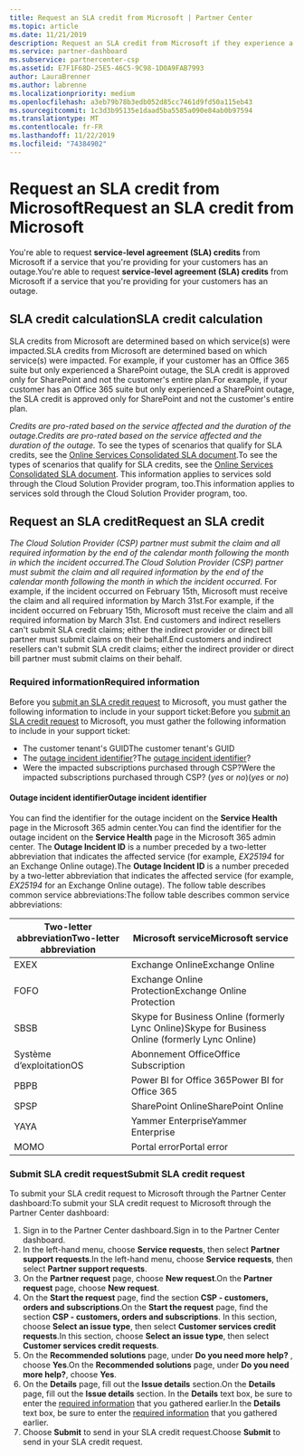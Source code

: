 ```yaml
---
title: Request an SLA credit from Microsoft | Partner Center
ms.topic: article
ms.date: 11/21/2019
description: Request an SLA credit from Microsoft if they experience a service outage.
ms.service: partner-dashboard
ms.subservice: partnercenter-csp
ms.assetid: E7F1F68D-25E5-46C5-9C98-1D0A9FAB7993
author: LauraBrenner
ms.author: labrenne
ms.localizationpriority: medium
ms.openlocfilehash: a3eb79b78b3edb052d85cc7461d9fd50a115eb43
ms.sourcegitcommit: 1c3d3b95135e1daad5ba5585a090e84ab0b97594
ms.translationtype: MT
ms.contentlocale: fr-FR
ms.lasthandoff: 11/22/2019
ms.locfileid: "74384902"
---
```

# <a name="request-an-sla-credit-from-microsoft"></a><span data-ttu-id="c6412-103">Request an SLA credit from Microsoft</span><span class="sxs-lookup"><span data-stu-id="c6412-103">Request an SLA credit from Microsoft</span></span> 

<span data-ttu-id="c6412-104">You're able to request **service-level agreement (SLA) credits** from Microsoft if a service that you're providing for your customers has an outage.</span><span class="sxs-lookup"><span data-stu-id="c6412-104">You're able to request **service-level agreement (SLA) credits** from Microsoft if a service that you're providing for your customers has an outage.</span></span>

## <a name="sla-credit-calculation"></a><span data-ttu-id="c6412-105">SLA credit calculation</span><span class="sxs-lookup"><span data-stu-id="c6412-105">SLA credit calculation</span></span>

<span data-ttu-id="c6412-106">SLA credits from Microsoft are determined based on which service(s) were impacted.</span><span class="sxs-lookup"><span data-stu-id="c6412-106">SLA credits from Microsoft are determined based on which service(s) were impacted.</span></span> <span data-ttu-id="c6412-107">For example, if your customer has an Office 365 suite but only experienced a SharePoint outage, the SLA credit is approved only for SharePoint and not the customer's entire plan.</span><span class="sxs-lookup"><span data-stu-id="c6412-107">For example, if your customer has an Office 365 suite but only experienced a SharePoint outage, the SLA credit is approved only for SharePoint and not the customer's entire plan.</span></span>

<span data-ttu-id="c6412-108">*Credits are pro-rated based on the service affected and the duration of the outage.*</span><span class="sxs-lookup"><span data-stu-id="c6412-108">*Credits are pro-rated based on the service affected and the duration of the outage.*</span></span> <span data-ttu-id="c6412-109">To see the types of scenarios that qualify for SLA credits, see the [Online Services Consolidated SLA document](http://www.microsoftvolumelicensing.com/DocumentSearch.aspx?Mode=3&DocumentTypeId=37).</span><span class="sxs-lookup"><span data-stu-id="c6412-109">To see the types of scenarios that qualify for SLA credits, see the [Online Services Consolidated SLA document](http://www.microsoftvolumelicensing.com/DocumentSearch.aspx?Mode=3&DocumentTypeId=37).</span></span> <span data-ttu-id="c6412-110">This information applies to services sold through the Cloud Solution Provider program, too.</span><span class="sxs-lookup"><span data-stu-id="c6412-110">This information applies to services sold through the Cloud Solution Provider program, too.</span></span>

## <a name="request-an-sla-credit"></a><span data-ttu-id="c6412-111">Request an SLA credit</span><span class="sxs-lookup"><span data-stu-id="c6412-111">Request an SLA credit</span></span>

<span data-ttu-id="c6412-112">*The Cloud Solution Provider (CSP) partner must submit the claim and all required information by the end of the calendar month following the month in which the incident occurred.*</span><span class="sxs-lookup"><span data-stu-id="c6412-112">*The Cloud Solution Provider (CSP) partner must submit the claim and all required information by the end of the calendar month following the month in which the incident occurred.*</span></span> <span data-ttu-id="c6412-113">For example, if the incident occurred on February 15th, Microsoft must receive the claim and all required information by March 31st.</span><span class="sxs-lookup"><span data-stu-id="c6412-113">For example, if the incident occurred on February 15th, Microsoft must receive the claim and all required information by March 31st.</span></span> <span data-ttu-id="c6412-114">End customers and indirect resellers can't submit SLA credit claims; either the indirect provider or direct bill partner must submit claims on their behalf.</span><span class="sxs-lookup"><span data-stu-id="c6412-114">End customers and indirect resellers can't submit SLA credit claims; either the indirect provider or direct bill partner must submit claims on their behalf.</span></span>

### <a name="required-information"></a><span data-ttu-id="c6412-115">Required information</span><span class="sxs-lookup"><span data-stu-id="c6412-115">Required information</span></span>

<span data-ttu-id="c6412-116">Before you [submit an SLA credit request](#submit-sla-credit-request) to Microsoft, you must gather the following information to include in your support ticket:</span><span class="sxs-lookup"><span data-stu-id="c6412-116">Before you [submit an SLA credit request](#submit-sla-credit-request) to Microsoft, you must gather the following information to include in your support ticket:</span></span>

- <span data-ttu-id="c6412-117">The customer tenant's GUID</span><span class="sxs-lookup"><span data-stu-id="c6412-117">The customer tenant's GUID</span></span>
- <span data-ttu-id="c6412-118">The [outage incident identifier](#outage-incident-identifier)?</span><span class="sxs-lookup"><span data-stu-id="c6412-118">The [outage incident identifier](#outage-incident-identifier)?</span></span>
- <span data-ttu-id="c6412-119">Were the impacted subscriptions purchased through CSP?</span><span class="sxs-lookup"><span data-stu-id="c6412-119">Were the impacted subscriptions purchased through CSP?</span></span> <span data-ttu-id="c6412-120">(*yes* or *no*)</span><span class="sxs-lookup"><span data-stu-id="c6412-120">(*yes* or *no*)</span></span>

#### <a name="outage-incident-identifier"></a><span data-ttu-id="c6412-121">Outage incident identifier</span><span class="sxs-lookup"><span data-stu-id="c6412-121">Outage incident identifier</span></span>

<span data-ttu-id="c6412-122">You can find the identifier for the outage incident on the **Service Health** page in the Microsoft 365 admin center.</span><span class="sxs-lookup"><span data-stu-id="c6412-122">You can find the identifier for the outage incident on the **Service Health** page in the Microsoft 365 admin center.</span></span> <span data-ttu-id="c6412-123">The **Outage Incident ID** is a number preceded by a two-letter abbreviation that indicates the affected service (for example, *EX25194* for an Exchange Online outage).</span><span class="sxs-lookup"><span data-stu-id="c6412-123">The **Outage Incident ID** is a number preceded by a two-letter abbreviation that indicates the affected service (for example, *EX25194* for an Exchange Online outage).</span></span> <span data-ttu-id="c6412-124">The follow table describes common service abbreviations:</span><span class="sxs-lookup"><span data-stu-id="c6412-124">The follow table describes common service abbreviations:</span></span>

| <span data-ttu-id="c6412-125">Two-letter abbreviation</span><span class="sxs-lookup"><span data-stu-id="c6412-125">Two-letter abbreviation</span></span> | <span data-ttu-id="c6412-126">Microsoft service</span><span class="sxs-lookup"><span data-stu-id="c6412-126">Microsoft service</span></span> |
| ----------------------- | ----------------- |
| <span data-ttu-id="c6412-127">EX</span><span class="sxs-lookup"><span data-stu-id="c6412-127">EX</span></span> | <span data-ttu-id="c6412-128">Exchange Online</span><span class="sxs-lookup"><span data-stu-id="c6412-128">Exchange Online</span></span> |
| <span data-ttu-id="c6412-129">FO</span><span class="sxs-lookup"><span data-stu-id="c6412-129">FO</span></span> | <span data-ttu-id="c6412-130">Exchange Online Protection</span><span class="sxs-lookup"><span data-stu-id="c6412-130">Exchange Online Protection</span></span> |
| <span data-ttu-id="c6412-131">SB</span><span class="sxs-lookup"><span data-stu-id="c6412-131">SB</span></span> | <span data-ttu-id="c6412-132">Skype for Business Online (formerly Lync Online)</span><span class="sxs-lookup"><span data-stu-id="c6412-132">Skype for Business Online (formerly Lync Online)</span></span> |
| <span data-ttu-id="c6412-133">Système d’exploitation</span><span class="sxs-lookup"><span data-stu-id="c6412-133">OS</span></span> | <span data-ttu-id="c6412-134">Abonnement Office</span><span class="sxs-lookup"><span data-stu-id="c6412-134">Office Subscription</span></span> |
| <span data-ttu-id="c6412-135">PB</span><span class="sxs-lookup"><span data-stu-id="c6412-135">PB</span></span> | <span data-ttu-id="c6412-136">Power BI for Office 365</span><span class="sxs-lookup"><span data-stu-id="c6412-136">Power BI for Office 365</span></span> |
| <span data-ttu-id="c6412-137">SP</span><span class="sxs-lookup"><span data-stu-id="c6412-137">SP</span></span> | <span data-ttu-id="c6412-138">SharePoint Online</span><span class="sxs-lookup"><span data-stu-id="c6412-138">SharePoint Online</span></span> |
| <span data-ttu-id="c6412-139">YA</span><span class="sxs-lookup"><span data-stu-id="c6412-139">YA</span></span> | <span data-ttu-id="c6412-140">Yammer Enterprise</span><span class="sxs-lookup"><span data-stu-id="c6412-140">Yammer Enterprise</span></span> |
| <span data-ttu-id="c6412-141">MO</span><span class="sxs-lookup"><span data-stu-id="c6412-141">MO</span></span> | <span data-ttu-id="c6412-142">Portal error</span><span class="sxs-lookup"><span data-stu-id="c6412-142">Portal error</span></span> |

### <a name="submit-sla-credit-request"></a><span data-ttu-id="c6412-143">Submit SLA credit request</span><span class="sxs-lookup"><span data-stu-id="c6412-143">Submit SLA credit request</span></span>

<span data-ttu-id="c6412-144">To submit your SLA credit request to Microsoft through the Partner Center dashboard:</span><span class="sxs-lookup"><span data-stu-id="c6412-144">To submit your SLA credit request to Microsoft through the Partner Center dashboard:</span></span>

1. <span data-ttu-id="c6412-145">Sign in to the Partner Center dashboard.</span><span class="sxs-lookup"><span data-stu-id="c6412-145">Sign in to the Partner Center dashboard.</span></span>
2. <span data-ttu-id="c6412-146">In the left-hand menu, choose **Service requests**, then select **Partner support requests**.</span><span class="sxs-lookup"><span data-stu-id="c6412-146">In the left-hand menu, choose **Service requests**, then select **Partner support requests**.</span></span>
3. <span data-ttu-id="c6412-147">On the **Partner request** page, choose **New request**.</span><span class="sxs-lookup"><span data-stu-id="c6412-147">On the **Partner request** page, choose **New request**.</span></span>
4. <span data-ttu-id="c6412-148">On the **Start the request** page, find the section **CSP - customers, orders and subscriptions**.</span><span class="sxs-lookup"><span data-stu-id="c6412-148">On the **Start the request** page, find the section **CSP - customers, orders and subscriptions**.</span></span> <span data-ttu-id="c6412-149">In this section, choose **Select an issue type**, then select **Customer services credit requests**.</span><span class="sxs-lookup"><span data-stu-id="c6412-149">In this section, choose **Select an issue type**, then select **Customer services credit requests**.</span></span>
5. <span data-ttu-id="c6412-150">On the **Recommended solutions** page, under **Do you need more help?** , choose **Yes**.</span><span class="sxs-lookup"><span data-stu-id="c6412-150">On the **Recommended solutions** page, under **Do you need more help?**, choose **Yes**.</span></span>
6. <span data-ttu-id="c6412-151">On the **Details** page, fill out the **Issue details** section.</span><span class="sxs-lookup"><span data-stu-id="c6412-151">On the **Details** page, fill out the **Issue details** section.</span></span> <span data-ttu-id="c6412-152">In the **Details** text box, be sure to enter the [required information](#required-information) that you gathered earlier.</span><span class="sxs-lookup"><span data-stu-id="c6412-152">In the **Details** text box, be sure to enter the [required information](#required-information) that you gathered earlier.</span></span>
7. <span data-ttu-id="c6412-153">Choose **Submit** to send in your SLA credit request.</span><span class="sxs-lookup"><span data-stu-id="c6412-153">Choose **Submit** to send in your SLA credit request.</span></span>
